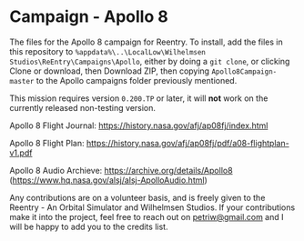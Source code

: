 # Campaign - Apollo 8
The files for the Apollo 8 campaign for Reentry. To install, add the files in this repository to `%appdata%\..\LocalLow\Wilhelmsen Studios\ReEntry\Campaigns\Apollo`, either by doing a `git clone`, or clicking Clone or download, then Download ZIP, then copying `Apollo8Campaign-master` to the Apollo campaigns folder previously mentioned.

This mission requires version `0.200.TP` or later, it will **not** work on the currently released non-testing version.

Apollo 8 Flight Journal:
https://history.nasa.gov/afj/ap08fj/index.html

Apollo 8 Flight Plan:
https://history.nasa.gov/afj/ap08fj/pdf/a08-flightplan-v1.pdf

Apollo 8 Audio Archieve:
https://archive.org/details/Apollo8
(https://www.hq.nasa.gov/alsj/alsj-ApolloAudio.html)


Any contributions are on a volunteer basis, and is freely given to the Reentry - An Orbital Simulator and Wilhelmsen Studios. If your contributions make it into the project, feel free to reach out on petriw@gmail.com and I will be happy to add you to the credits list.
